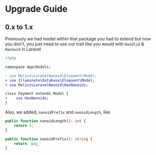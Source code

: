 # Upgrade Guide

## 0.x to 1.x

Previously we had model within that package you had to extend but now you don't, you just need to use our trait like you would with `HasUlid` & `HasUuid` in Laravel

```diff
<?php

namespace App\Models;

- use Malico\LaravelNanoid\Eloquent\Model;
+ use Illuminate\Database\Eloquent\Model;
+ use Malico\LaravelNanoid\HasNanoids;

class Payment extends Model {
+    use HasNanoids;
}
```

Also, we added, `nanoidPrefix` and `nanoidLength`, like

```php
public function nanoidLength(): int {
    return 2;
}

public function nanoidPrefix(): string {
    return 'pay_'
}
```
